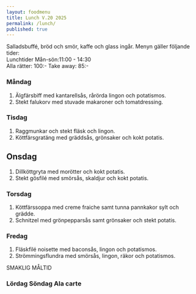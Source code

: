 ```yaml
---
layout: foodmenu
title: Lunch V.20 2025
permalink: /lunch/
published: true
---
```

Salladsbuffé, bröd och smör, kaffe och glass ingår.
Menyn gäller följande tider:  
Lunchtider  Mån-sön:11:00 - 14:30  
Alla rätter: 100:- Take away: 85:-
                                
### Måndag

1. Älgfärsbiff med kantarellsås, rårörda lingon och potatismos.
2. Stekt falukorv med stuvade makaroner och tomatdressing.

### Tisdag

1. Raggmunkar och stekt fläsk och lingon.
2. Köttfärsgratäng med gräddsås, grönsaker och kokt potatis.

## Onsdag

1. Dillköttgryta med morötter och kokt potatis.
2. Stekt gösfilé med smörsås, skaldjur och kokt potatis.

### Torsdag

1. Köttfärssoppa med creme fraiche samt tunna pannkakor sylt och grädde. 
2. Schnitzel med grönpepparsås samt grönsaker och stekt potatis.

### Fredag  

1. Fläskfilé noisette med baconsås, lingon och potatismos.
2. Strömmingsflundra med smörsås, lingon, räkor och potatismos.

SMAKLIG MÅLTID  

### Lördag Söndag Ala carte





    
       
    

   
    
   
     
